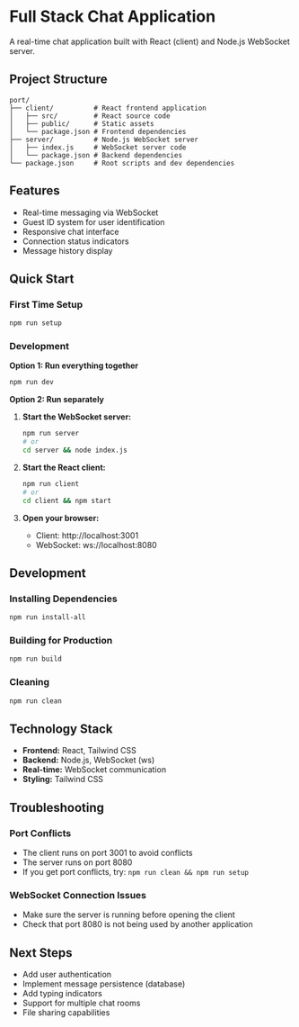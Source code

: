 # Full Stack Chat Application

A real-time chat application built with React (client) and Node.js WebSocket server.

## Project Structure

```
port/
├── client/          # React frontend application
│   ├── src/         # React source code
│   ├── public/      # Static assets
│   └── package.json # Frontend dependencies
├── server/          # Node.js WebSocket server
│   ├── index.js     # WebSocket server code
│   └── package.json # Backend dependencies
└── package.json     # Root scripts and dev dependencies
```

## Features

- Real-time messaging via WebSocket
- Guest ID system for user identification
- Responsive chat interface
- Connection status indicators
- Message history display

## Quick Start

### First Time Setup
```bash
npm run setup
```

### Development

**Option 1: Run everything together**
```bash
npm run dev
```

**Option 2: Run separately**

1. **Start the WebSocket server:**
   ```bash
   npm run server
   # or
   cd server && node index.js
   ```

2. **Start the React client:**
   ```bash
   npm run client
   # or
   cd client && npm start
   ```

3. **Open your browser:**
   - Client: http://localhost:3001
   - WebSocket: ws://localhost:8080

## Development

### Installing Dependencies
```bash
npm run install-all
```

### Building for Production
```bash
npm run build
```

### Cleaning
```bash
npm run clean
```

## Technology Stack

- **Frontend:** React, Tailwind CSS
- **Backend:** Node.js, WebSocket (ws)
- **Real-time:** WebSocket communication
- **Styling:** Tailwind CSS

## Troubleshooting

### Port Conflicts
- The client runs on port 3001 to avoid conflicts
- The server runs on port 8080
- If you get port conflicts, try: `npm run clean && npm run setup`

### WebSocket Connection Issues
- Make sure the server is running before opening the client
- Check that port 8080 is not being used by another application

## Next Steps

- Add user authentication
- Implement message persistence (database)
- Add typing indicators
- Support for multiple chat rooms
- File sharing capabilities
